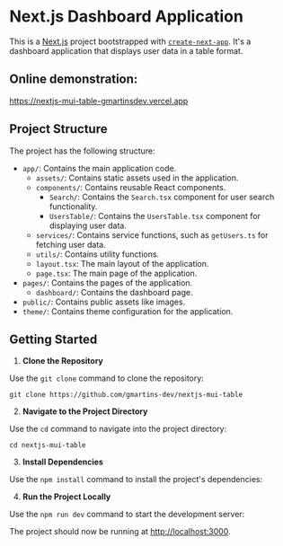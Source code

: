 # Next.js Dashboard Application

This is a [Next.js](https://nextjs.org/) project bootstrapped with [`create-next-app`](https://github.com/vercel/next.js/tree/canary/packages/create-next-app). It's a dashboard application that displays user data in a table format.

## Online demonstration:
https://nextjs-mui-table-gmartinsdev.vercel.app

## Project Structure

The project has the following structure:

- `app/`: Contains the main application code.
  - `assets/`: Contains static assets used in the application.
  - `components/`: Contains reusable React components.
    - `Search/`: Contains the `Search.tsx` component for user search functionality.
    - `UsersTable/`: Contains the `UsersTable.tsx` component for displaying user data.
  - `services/`: Contains service functions, such as `getUsers.ts` for fetching user data.
  - `utils/`: Contains utility functions.
  - `layout.tsx`: The main layout of the application.
  - `page.tsx`: The main page of the application.
- `pages/`: Contains the pages of the application.
  - `dashboard/`: Contains the dashboard page.
- `public/`: Contains public assets like images.
- `theme/`: Contains theme configuration for the application.

## Getting Started

1. **Clone the Repository**

Use the `git clone` command to clone the repository:

`git clone https://github.com/gmartins-dev/nextjs-mui-table`

2. **Navigate to the Project Directory**

Use the `cd` command to navigate into the project directory:

`cd nextjs-mui-table`

3. **Install Dependencies**

Use the `npm install` command to install the project's dependencies:

4. **Run the Project Locally**

Use the `npm run dev` command to start the development server:

The project should now be running at <http://localhost:3000>.
